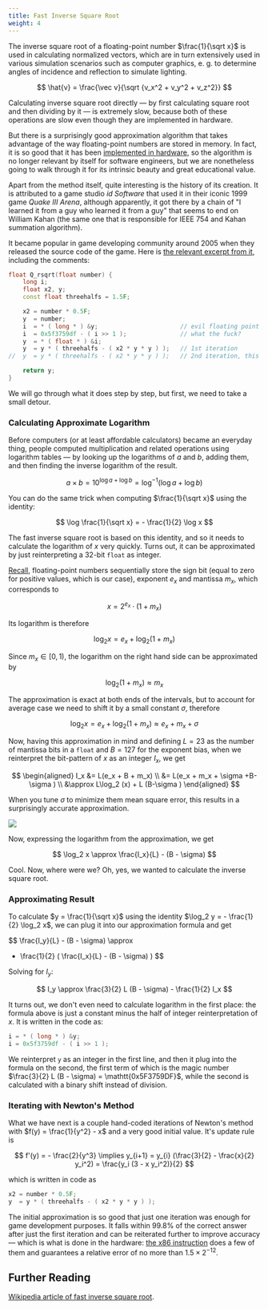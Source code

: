 ```yaml
---
title: Fast Inverse Square Root
weight: 4
---
```


The inverse square root of a floating-point number $\frac{1}{\sqrt x}$ is used in calculating normalized vectors, which are in turn extensively used in various simulation scenarios such as computer graphics, e. g. to determine angles of incidence and reflection to simulate lighting.

$$
\hat{v} = \frac{\vec v}{\sqrt {v_x^2 + v_y^2 + v_z^2}}
$$

Calculating inverse square root directly — by first calculating square root and then dividing by it — is extremely slow, because both of these operations are slow even though they are implemented in hardware.

But there is a surprisingly good approximation algorithm that takes advantage of the way floating-point numbers are stored in memory. In fact, it is so good that it has been [implemented in hardware](https://www.felixcloutier.com/x86/rsqrtps), so the algorithm is no longer relevant by itself for software engineers, but we are nonetheless going to walk through it for its intrinsic beauty and great educational value.

Apart from the method itself, quite interesting is the history of its creation. It is attributed to a game studio *id Software* that used it in their iconic 1999 game *Quake III Arena*, although apparently, it got there by a chain of "I learned it from a guy who learned it from a guy" that seems to end on William Kahan (the same one that is responsible for IEEE 754 and Kahan summation algorithm).

It became popular in game developing community around 2005 when they released the source code of the game. Here is [the relevant excerpt from it](https://github.com/id-Software/Quake-III-Arena/blob/master/code/game/q_math.c#L552), including the comments:

```c++
float Q_rsqrt(float number) {
    long i;
    float x2, y;
    const float threehalfs = 1.5F;

    x2 = number * 0.5F;
    y  = number;
    i  = * ( long * ) &y;                       // evil floating point bit level hacking
    i  = 0x5f3759df - ( i >> 1 );               // what the fuck? 
    y  = * ( float * ) &i;
    y  = y * ( threehalfs - ( x2 * y * y ) );   // 1st iteration
//  y  = y * ( threehalfs - ( x2 * y * y ) );   // 2nd iteration, this can be removed

    return y;
}
```

We will go through what it does step by step, but first, we need to take a small detour.

### Calculating Approximate Logarithm

Before computers (or at least affordable calculators) became an everyday thing, people computed multiplication and related operations using logarithm tables — by looking up the logarithms of $a$ and $b$, adding them, and then finding the inverse logarithm of the result.

$$
a \times b = 10^{\log a + \log b} = \log^{-1}(\log a + \log b)
$$

You can do the same trick when computing $\frac{1}{\sqrt x}$ using the identity:

$$
\log \frac{1}{\sqrt x} = - \frac{1}{2} \log x
$$

The fast inverse square root is based on this identity, and so it needs to calculate the logarithm of $x$ very quickly. Turns out, it can be approximated by just reinterpreting a 32-bit `float` as integer.

[Recall](../float), floating-point numbers sequentially store the sign bit (equal to zero for positive values, which is our case), exponent $e_x$ and mantissa $m_x$, which corresponds to

$$
x = 2^{e_x} \cdot (1 + m_x)
$$

Its logarithm is therefore

$$
\log_2 x = e_x + \log_2 (1 + m_x)
$$

Since $m_x \in [0, 1)$, the logarithm on the right hand side can be approximated by

$$
\log_2 (1 + m_x) \approx m_x
$$

The approximation is exact at both ends of the intervals, but to account for average case we need to shift it by a small constant $\sigma$, therefore

$$
\log_2 x = e_x + \log_2 (1 + m_x) \approx e_x + m_x + \sigma
$$

Now, having this approximation in mind and defining $L=23$ as the number of mantissa bits in a `float` and $B=127$ for the exponent bias, when we reinterpret the bit-pattern of $x$ as an integer $I_x$, we get

$$
\begin{aligned}
I_x &= L(e_x + B + m_x)
\\  &= L(e_x + m_x + \sigma +B-\sigma )
\\  &\approx L\log_2 (x) + L (B-\sigma )
\end{aligned}
$$

When you tune $\sigma$ to minimize them mean square error, this results in a surprisingly accurate approximation.

![](../img/approx.svg)

Now, expressing the logarithm from the approximation, we get

$$
\log_2 x \approx \frac{I_x}{L} - (B - \sigma)
$$

Cool. Now, where were we? Oh, yes, we wanted to calculate the inverse square root.

### Approximating Result

To calculate $y = \frac{1}{\sqrt x}$ using the identity $\log_2 y = - \frac{1}{2} \log_2 x$, we can plug it into our approximation formula and get

$$
\frac{I_y}{L} - (B - \sigma)
\approx
- \frac{1}{2} ( \frac{I_x}{L} - (B - \sigma) )
$$

Solving for $I_y$:

$$
I_y \approx \frac{3}{2} L (B - \sigma) - \frac{1}{2} I_x
$$

It turns out, we don't even need to calculate logarithm in the first place: the formula above is just a constant minus the half of integer reinterpretation of $x$. It is written in the code as:

```cpp
i = * ( long * ) &y;
i = 0x5f3759df - ( i >> 1 );
```

We reinterpret `y` as an integer in the first line, and then it plug into the formula on the second, the first term of which is the magic number $\frac{3}{2} L (B - \sigma) = \mathtt{0x5F3759DF}$, while the second is calculated with a binary shift instead of division.

### Iterating with Newton's Method

What we have next is a couple hand-coded iterations of Newton's method with $f(y) = \frac{1}{y^2} - x$ and a very good initial value. It's update rule is

$$
f'(y) = - \frac{2}{y^3} \implies y_{i+1} = y_{i} (\frac{3}{2} - \frac{x}{2} y_i^2) = \frac{y_i (3 - x y_i^2)}{2}
$$

which is written in code as

```cpp
x2 = number * 0.5F;
y  = y * ( threehalfs - ( x2 * y * y ) );
```

The initial approximation is so good that just one iteration was enough for game development purposes. It falls within 99.8% of the correct answer after just the first iteration and can be reiterated further to improve accuracy — which is what is done in the hardware: [the x86 instruction](https://www.intel.com/content/www/us/en/docs/intrinsics-guide/index.html#ig_expand=3037,3009,5135,4870,4870,4872,4875,833,879,874,849,848,6715,4845,6046,3853,288,6570,6527,6527,90,7307,6385,5993&text=rsqrt&techs=AVX,AVX2) does a few of them and guarantees a relative error of no more than $1.5 \times 2^{-12}$.

## Further Reading

[Wikipedia article of fast inverse square root](https://en.wikipedia.org/wiki/Fast_inverse_square_root#Floating-point_representation).
